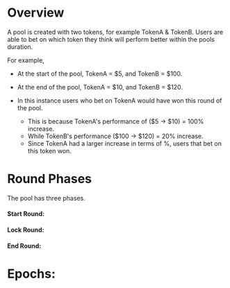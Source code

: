# Overview

A pool is created with two tokens, for example TokenA & TokenB.
Users are able to bet on which token they think will perform better within the pools duration.

For example,

-   At the start of the pool, TokenA = $5, and TokenB = $100.
-   At the end of the pool, TokenA = $10, and TokenB = $120.

-   In this instance users who bet on TokenA would have won this round of the pool.
    -   This is because TokenA's performance of ($5 -> $10) = 100% increase.
    -   While TokenB's performance ($100 -> $120) = 20% increase.
    -   Since TokenA had a larger increase in terms of %, users that bet on this token won.

# Round Phases

The pool has three phases.

#### Start Round:

#### Lock Round:

#### End Round:

# Epochs:
